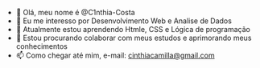 - 👋 Olá, meu nome é  @C1nthia-Costa
- 👀 Eu me interesso por Desenvolvimento Web e Analise de Dados
- 🌱 Atualmente estou aprendendo Htmle, CSS e Lógica de programação
- 💞️ Estou procurando colaborar com meus estudos e aprimorando meus conhecimentos
- 📫 Como chegar até mim, e-mail: cinthiacamilla@gmail.com

<!---
C1nthia-Costa/C1nthia-Costa is a ✨ special ✨ repository because its `README.md` (this file) appears on your GitHub profile.
You can click the Preview link to take a look at your changes.
--->
